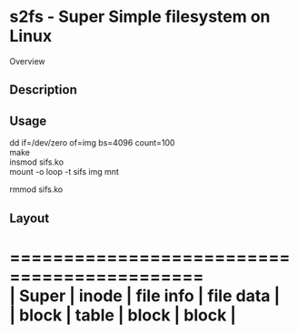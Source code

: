 s2fs - Super Simple filesystem on Linux
====

Overview

## Description

## Usage
dd if=/dev/zero of=img bs=4096 count=100  
make  
insmod sifs.ko  
mount -o loop -t sifs img mnt  

rmmod sifs.ko

## Layout

============================================  
|  Super  | inode | file info | file data  |  
|  block  | table |   block   |    block   |  
============================================
